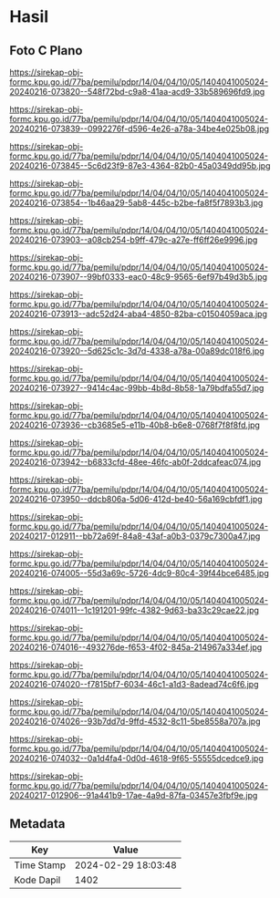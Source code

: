 # Hasil

## Foto C Plano

https://sirekap-obj-formc.kpu.go.id/77ba/pemilu/pdpr/14/04/04/10/05/1404041005024-20240216-073820--548f72bd-c9a8-41aa-acd9-33b589696fd9.jpg

https://sirekap-obj-formc.kpu.go.id/77ba/pemilu/pdpr/14/04/04/10/05/1404041005024-20240216-073839--0992276f-d596-4e26-a78a-34be4e025b08.jpg

https://sirekap-obj-formc.kpu.go.id/77ba/pemilu/pdpr/14/04/04/10/05/1404041005024-20240216-073845--5c6d23f9-87e3-4364-82b0-45a0349dd95b.jpg

https://sirekap-obj-formc.kpu.go.id/77ba/pemilu/pdpr/14/04/04/10/05/1404041005024-20240216-073854--1b46aa29-5ab8-445c-b2be-fa8f5f7893b3.jpg

https://sirekap-obj-formc.kpu.go.id/77ba/pemilu/pdpr/14/04/04/10/05/1404041005024-20240216-073903--a08cb254-b9ff-479c-a27e-ff6ff26e9996.jpg

https://sirekap-obj-formc.kpu.go.id/77ba/pemilu/pdpr/14/04/04/10/05/1404041005024-20240216-073907--99bf0333-eac0-48c9-9565-6ef97b49d3b5.jpg

https://sirekap-obj-formc.kpu.go.id/77ba/pemilu/pdpr/14/04/04/10/05/1404041005024-20240216-073913--adc52d24-aba4-4850-82ba-c01504059aca.jpg

https://sirekap-obj-formc.kpu.go.id/77ba/pemilu/pdpr/14/04/04/10/05/1404041005024-20240216-073920--5d625c1c-3d7d-4338-a78a-00a89dc018f6.jpg

https://sirekap-obj-formc.kpu.go.id/77ba/pemilu/pdpr/14/04/04/10/05/1404041005024-20240216-073927--9414c4ac-99bb-4b8d-8b58-1a79bdfa55d7.jpg

https://sirekap-obj-formc.kpu.go.id/77ba/pemilu/pdpr/14/04/04/10/05/1404041005024-20240216-073936--cb3685e5-e11b-40b8-b6e8-0768f7f8f8fd.jpg

https://sirekap-obj-formc.kpu.go.id/77ba/pemilu/pdpr/14/04/04/10/05/1404041005024-20240216-073942--b6833cfd-48ee-46fc-ab0f-2ddcafeac074.jpg

https://sirekap-obj-formc.kpu.go.id/77ba/pemilu/pdpr/14/04/04/10/05/1404041005024-20240216-073950--ddcb806a-5d06-412d-be40-56a169cbfdf1.jpg

https://sirekap-obj-formc.kpu.go.id/77ba/pemilu/pdpr/14/04/04/10/05/1404041005024-20240217-012911--bb72a69f-84a8-43af-a0b3-0379c7300a47.jpg

https://sirekap-obj-formc.kpu.go.id/77ba/pemilu/pdpr/14/04/04/10/05/1404041005024-20240216-074005--55d3a69c-5726-4dc9-80c4-39f44bce6485.jpg

https://sirekap-obj-formc.kpu.go.id/77ba/pemilu/pdpr/14/04/04/10/05/1404041005024-20240216-074011--1c191201-99fc-4382-9d63-ba33c29cae22.jpg

https://sirekap-obj-formc.kpu.go.id/77ba/pemilu/pdpr/14/04/04/10/05/1404041005024-20240216-074016--493276de-f653-4f02-845a-214967a334ef.jpg

https://sirekap-obj-formc.kpu.go.id/77ba/pemilu/pdpr/14/04/04/10/05/1404041005024-20240216-074020--f7815bf7-6034-46c1-a1d3-8adead74c6f6.jpg

https://sirekap-obj-formc.kpu.go.id/77ba/pemilu/pdpr/14/04/04/10/05/1404041005024-20240216-074026--93b7dd7d-9ffd-4532-8c11-5be8558a707a.jpg

https://sirekap-obj-formc.kpu.go.id/77ba/pemilu/pdpr/14/04/04/10/05/1404041005024-20240216-074032--0a1d4fa4-0d0d-4618-9f65-55555dcedce9.jpg

https://sirekap-obj-formc.kpu.go.id/77ba/pemilu/pdpr/14/04/04/10/05/1404041005024-20240217-012906--91a441b9-17ae-4a9d-87fa-03457e3fbf9e.jpg


## Metadata

| Key        | Value               |
| ---------- | ------------------- |
| Time Stamp | 2024-02-29 18:03:48 |
| Kode Dapil | 1402                |



